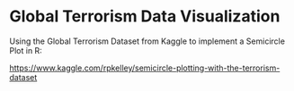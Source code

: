 # Global Terrorism Data Visualization
Using the Global Terrorism Dataset from Kaggle to implement a Semicircle Plot in R:

https://www.kaggle.com/rpkelley/semicircle-plotting-with-the-terrorism-dataset
